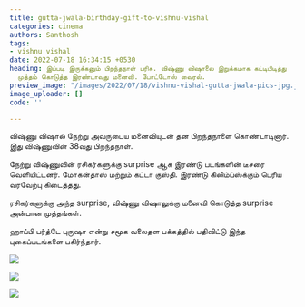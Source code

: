 ```yaml
---
title: gutta-jwala-birthday-gift-to-vishnu-vishal
categories: cinema
authors: Santhosh
tags:
- vishnu vishal
date: 2022-07-18 16:34:15 +0530
heading: இப்படி இருக்கனும் பிறந்தநாள் பரிசு. விஷ்ணு விஷாலை இறுக்கமாக கட்டிபிடித்து
  முத்தம் கொடுத்த இரண்டாவது மனைவி. போட்டோஸ் வைரல்.
preview_image: "/images/2022/07/18/vishnu-vishal-gutta-jwala-pics-jpg.jpeg"
image_uploader: []
code: ''

---
```

விஷ்ணு விஷால் நேற்று அவருடைய மனைவியுடன் தன பிறந்தநாளை கொண்டாடினார். இது விஷ்ணுவின் 38வது பிறந்தநாள்.

நேற்று விஷ்ணுவின் ரசிகர்களுக்கு surprise ஆக இரண்டு படங்களின் டீசரை வெளியிட்டனர். மோகன்தாஸ் மற்றும் கட்டா குஸ்தி. இரண்டு கிலிம்ப்ஸ்க்கும் பெரிய வரவேற்பு கிடைத்தது.

ரசிகர்களுக்கு அந்த surprise, விஷ்ணு விஷாலுக்கு மனைவி கொடுத்த surprise அன்பான முத்தங்கள்.

ஹாப்பி பர்த்டே புருஷா என்று சமூக வலைதள பக்கத்தில் பதிவிட்டு இந்த புகைப்படங்களை பகிர்ந்தார்.

![](/images/2022/07/18/vv-gutta-jwala-kiss-1-jpg.jpeg)

![](/images/2022/07/18/vv-gutta-jwala-kiss-jpg.jpeg)

![](/images/2022/07/18/vv-gutta-jwala-kiss-2-jpg.jpeg)
